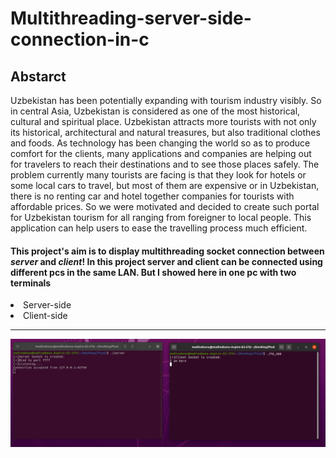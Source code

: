 # Multithreading-server-side-connection-in-c

## Abstarct
<p> Uzbekistan has been potentially expanding with tourism industry visibly. So in central Asia, Uzbekistan is considered as one of the most historical, cultural and spiritual place. Uzbekistan attracts more tourists with not only its historical, architectural and natural treasures, but also traditional clothes and foods. As technology has been changing the world so as to produce comfort for the clients, many applications and companies are helping out for travelers to reach their destinations and to see those places safely. The problem currently many tourists are facing is that they look for hotels or some local cars to travel, but most of them are expensive or in Uzbekistan, there is no renting car and hotel together companies for tourists with affordable prices. So we were motivated and decided to create such portal for Uzbekistan tourism for all ranging from foreigner to local people. This application can help users to ease the travelling process much efficient. </p>

#### This project's aim is to display multithreading socket connection between <em>server</em> and <em>client</em>! In this project server and client can be connected using different pcs in the same LAN. But I showed here in one pc with two terminals

<p>
<li> Server-side </li>
<li> Client-side </li>
  <hr>
  <img src ="images/img1.png">
</p>


